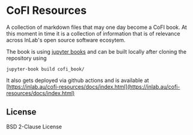 # CoFI Resources

A collection of markdown files that may one day become a CoFI book. At this moment in time 
it is a collection of information that is of relevance across InLab's open source software 
ecosytem.


The book is using [jupyter books](www.jupyterbook.org) and can be built locally after cloning the repository using
```
jupyter-book build cofi_book/
```

It also gets deployed via github actions and is available at [https://inlab.au/cofi-resources/docs/index.html](https://inlab.au/cofi-resources/docs/index.html)



## License 

BSD 2-Clause License

